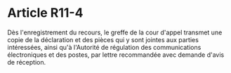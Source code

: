 # Article R11-4

Dès l'enregistrement du recours, le greffe de la cour d'appel transmet une copie de la déclaration et des pièces qui y sont jointes aux parties intéressées, ainsi qu'à l'Autorité de régulation des communications électroniques et des postes, par lettre recommandée avec demande d'avis de réception.